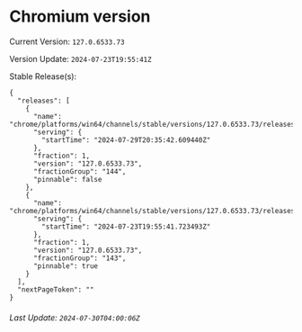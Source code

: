 # Chromium version

Current Version: `127.0.6533.73`

Version Update: `2024-07-23T19:55:41Z`

Stable Release(s):
```
{
  "releases": [
    {
      "name": "chrome/platforms/win64/channels/stable/versions/127.0.6533.73/releases/1722285342",
      "serving": {
        "startTime": "2024-07-29T20:35:42.609440Z"
      },
      "fraction": 1,
      "version": "127.0.6533.73",
      "fractionGroup": "144",
      "pinnable": false
    },
    {
      "name": "chrome/platforms/win64/channels/stable/versions/127.0.6533.73/releases/1721764541",
      "serving": {
        "startTime": "2024-07-23T19:55:41.723493Z"
      },
      "fraction": 1,
      "version": "127.0.6533.73",
      "fractionGroup": "143",
      "pinnable": true
    }
  ],
  "nextPageToken": ""
}
```

###### Last Update: `2024-07-30T04:00:06Z`
        